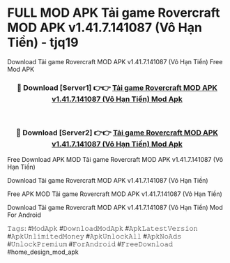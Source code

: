 # FULL MOD APK Tải game Rovercraft MOD APK v1.41.7.141087 (Vô Hạn Tiền) - tjq19
Download Tải game Rovercraft MOD APK v1.41.7.141087 (Vô Hạn Tiền) Free Mod APK

<div align="center">
<h3>🔴 Download [Server1] 👉👉 <a href="https://apk-comot.site?title=Tải_game_Rovercraft_MOD_APK_v1.41.7.141087_(Vô_Hạn_Tiền)">Tải game Rovercraft MOD APK v1.41.7.141087 (Vô Hạn Tiền) Mod Apk</a></h3><br>

<h3>🔴 Download [Server2] 👉👉 <a href="https://apk-comot.site?title=Tải_game_Rovercraft_MOD_APK_v1.41.7.141087_(Vô_Hạn_Tiền)">Tải game Rovercraft MOD APK v1.41.7.141087 (Vô Hạn Tiền) Mod Apk</a></h3>
</div>


Free Download APK MOD Tải game Rovercraft MOD APK v1.41.7.141087 (Vô Hạn Tiền)

Download Tải game Rovercraft MOD APK v1.41.7.141087 (Vô Hạn Tiền) 

Free APK MOD Tải game Rovercraft MOD APK v1.41.7.141087 (Vô Hạn Tiền) 

Download Tải game Rovercraft MOD APK v1.41.7.141087 (Vô Hạn Tiền) Mod For Android

𝚃𝚊𝚐𝚜: #𝙼𝚘𝚍𝙰𝚙𝚔 #𝙳𝚘𝚠𝚗𝚕𝚘𝚊𝚍𝙼𝚘𝚍𝙰𝚙𝚔 #𝙰𝚙𝚔𝙻𝚊𝚝𝚎𝚜𝚝𝚅𝚎𝚛𝚜𝚒𝚘𝚗 #𝙰𝚙𝚔𝚄𝚗𝚕𝚒𝚖𝚒𝚝𝚎𝚍𝙼𝚘𝚗𝚎𝚢 #𝙰𝚙𝚔𝚄𝚗𝚕𝚘𝚌𝚔𝙰𝚕𝚕 #𝙰𝚙𝚔𝙽𝚘𝙰𝚍𝚜 #𝚄𝚗𝚕𝚘𝚌𝚔𝙿𝚛𝚎𝚖𝚒𝚞𝚖 #𝙵𝚘𝚛𝙰𝚗𝚍𝚛𝚘𝚒𝚍 #𝙵𝚛𝚎𝚎𝙳𝚘𝚠𝚗𝚕𝚘𝚊𝚍 #home_design_mod_apk